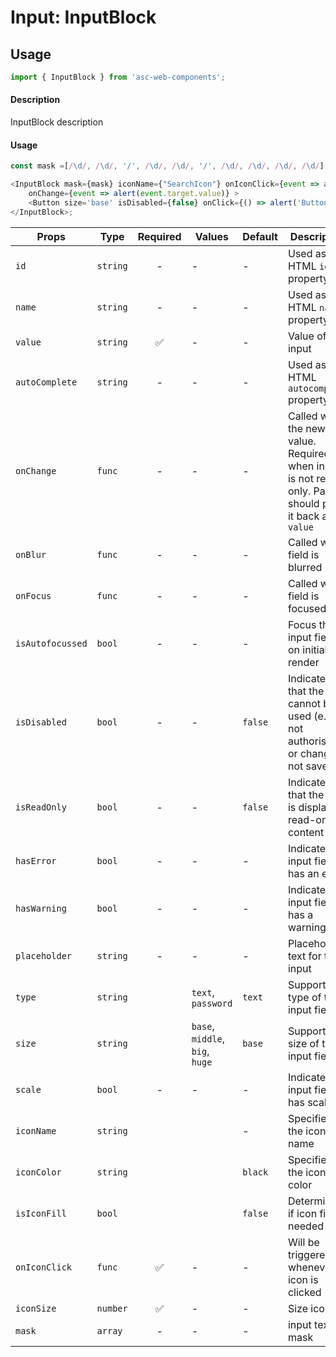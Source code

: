 # Input: InputBlock

## Usage

```js
import { InputBlock } from 'asc-web-components';
```

#### Description

InputBlock description

#### Usage

```js
const mask =[/\d/, /\d/, '/', /\d/, /\d/, '/', /\d/, /\d/, /\d/, /\d/];

<InputBlock mask={mask} iconName={"SearchIcon"} onIconClick={event => alert(event.target.value)} 
    onChange={event => alert(event.target.value)} >
    <Button size='base' isDisabled={false} onClick={() => alert('Button clicked')} label="OK" />
</InputBlock>;
```


| Props                  | Type     | Required | Values                         | Default | Description                                                                                            |
| ---------------------- | -------- | :------: | ----------------------------   | ------- | ------------------------------------------------------------------------------------------------------ |
| `id`                   | `string` |    -     | -                              | -       | Used as HTML `id` property                                                                             |
| `name`                 | `string` |    -     | -                              | -       | Used as HTML `name` property                                                                           |
| `value`                | `string` |    ✅    | -                              | -       | Value of the input                                                                                     |
| `autoComplete`         | `string` |    -     | -                              | -       | Used as HTML `autocomplete` property                                                                   |
| `onChange`             | `func`   |    -     | -                              | -       | Called with the new value. Required when input is not read only. Parent should pass it back as `value` |
| `onBlur`               | `func`   |    -     | -                              | -       | Called when field is blurred                                                                           |
| `onFocus`              | `func`   |    -     | -                              | -       | Called when field is focused                                                                           |
| `isAutofocussed`       | `bool`   |    -     | -                              | -       | Focus the input field on initial render                                                                |
| `isDisabled`           | `bool`   |    -     | -                              | `false` | Indicates that the field cannot be used (e.g not authorised, or changes not saved)                     |
| `isReadOnly`           | `bool`   |    -     | -                              | `false` | Indicates that the field is displaying read-only content                                               |
| `hasError`             | `bool`   |    -     | -                              | -       | Indicates the input field has an error                                                                 |
| `hasWarning`           | `bool`   |    -     | -                              | -       | Indicates the input field has a warning                                                                |
| `placeholder`          | `string` |    -     | -                              | -       | Placeholder text for the input                                                                         |
| `type`                 | `string` |          | `text`, `password`             | `text`  | Supported type of the input fields.                                                                    |
| `size`                 | `string` |          | `base`, `middle`, `big`, `huge`| `base`  | Supported size of the input fields.                                                                    |
| `scale`                | `bool`   |    -     | -                              | -       | Indicates the input field has scale                                                                    |
| `iconName`             | `string` |          |                                | -       | Specifies the icon name                                                                                |
| `iconColor`            | `string` |          |                                | `black` | Specifies the icon color                                                                               |
| `isIconFill`           | `bool`   |          |                                | `false` | Determines if icon fill is needed                                                                      |
| `onIconClick`          | `func`   |    ✅    | -                              | -       | Will be triggered whenever an icon is clicked                                                          |
| `iconSize`             | `number` |    ✅    | -                              | -       | Size icon                                                                                              |
| `mask`                 | `array`   |    -  | -                   | -       | input text mask                                                                             |
